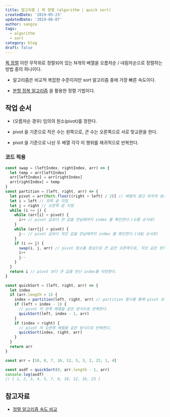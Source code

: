 ```yaml
---
title: 알고리즘 | 퀵 정렬 (algorithm | quick sort)
createdDate: '2019-05-23'
updatedDate: '2019-06-07'
author: sangza
tags:
  - algorithm
  - sort
category: blog
draft: false
---
```


[퀵 정렬](https://ko.wikipedia.org/wiki/퀵_정렬) 이란 무작위로 정렬되어 있는
N개의 배열을 오름차순 / 내림차순으로 정렬하는 방법 중의 하나이다.

- 알고리즘은 비교적 복잡한 수준이지만 sort 알고리즘 중에 가장 빠른 속도이다.

- [분할 정복 알고리즘](https://ko.wikipedia.org/wiki/분할_정복_알고리즘) 을 활용한 정렬 기법이다.

## 작업 순서

- (오름차순 경우) 임의의 원소(pivot)를 정한다.

- pivot 을 기준으로 작은 수는 왼쪽으로, 큰 수는 오른쪽으로 서로 맞교환을 한다.

- pivot 을 기준으로 나뉜 두 배열 각각 이 행위를 재귀적으로 반복한다.

### 코드 적용

```javascript
const swap = (leftIndex, rightIndex, arr) => {
  let temp = arr[leftIndex]
  arr[leftIndex] = arr[rightIndex]
  arr[rightIndex] = temp
}
const partition = (left, right, arr) => {
  let pivot = arr[Math.floor((right + left) / 2)] // 배열의 중간 위치의 원소를 pivot 으로 정한다.
  let i = left // 외쪽 끝 지점
  let j = right // 오른쪽 끝 지점
  while (i <= j) {
    while (arr[i] < pivot) {
      i++ // pivot 값보다 큰 값을 만날때까지 index 를 확인한다.(오름 순서로)
    }
    while (arr[j] > pivot) {
      j-- // pivot 값보다 작은 값을 만날때까지 index 를 확인한다.(내림 순서로)
    }
    if (i <= j) {
      swap(i, j, arr) // pivot 원소를 중심으로 큰 값은 오른쪽으로, 작은 값은 왼쪽으로 서로 맞바꾼다.
      i++
      j--
    }
  }
  return i // pivot 보다 큰 값을 만난 index를 리턴한다.
}

const quickSort = (left, right, arr) => {
  let index
  if (arr.length > 1) {
    index = partition(left, right, arr) // partition 함수를 통해 pivot 보다 큰 값의 index 를 담는다.
    if (left < index - 1) {
      // pivot 의 왼쪽 배열을 같은 방식으로 반복한다.
      quickSort(left, index - 1, arr)
    }
    if (index < right) {
      // pivot 의 오른쪽 배열을 같은 방식으로 반복한다.
      quickSort(index, right, arr)
    }
  }
  return arr
}

const arr = [10, 8, 7, 16, 12, 5, 3, 2, 23, 1, 4]

const asdf = quickSort(0, arr.length - 1, arr)
console.log(asdf)
// [ 1, 2, 3, 4, 5, 7, 8, 10, 12, 16, 23 ]
```

## 참고자료

- [정렬 알고리즘 속도 비교](https://www.toptal.com/developers/sorting-algorithms)
